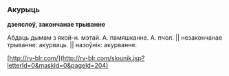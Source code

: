 ### Акурыць
**дзеяслоў, закончанае трыванне**

Абдаць дымам з якой-н. мэтай. А. памяшканне. А. пчол. || незакончанае трыванне: акурваць. || назоўнік: акурванне.

<a rel="author">[http://rv-blr.com/](http://rv-blr.com/slounik.jsp?letterId=0&maskId=0&pageId=204)</a>
